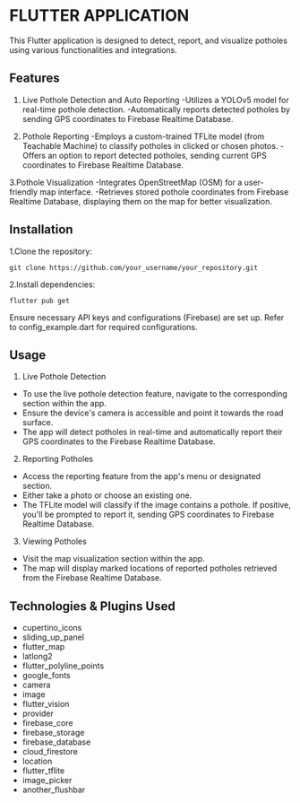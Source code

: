 # FLUTTER APPLICATION

This Flutter application is designed to detect, report, and visualize potholes using various functionalities and integrations.

## Features
1. Live Pothole Detection and Auto Reporting
  -Utilizes a YOLOv5 model for real-time pothole detection.
  -Automatically reports detected potholes by sending GPS coordinates to Firebase Realtime Database.
   
2. Pothole Reporting
  -Employs a custom-trained TFLite model (from Teachable Machine) to classify potholes in clicked or chosen photos.
  -Offers an option to report detected potholes, sending current GPS coordinates to Firebase Realtime Database.

3.Pothole Visualization
  -Integrates OpenStreetMap (OSM) for a user-friendly map interface.
  -Retrieves stored pothole coordinates from Firebase Realtime Database, displaying them on the map for better visualization.

## Installation

1.Clone the repository:

    git clone https://github.com/your_username/your_repository.git

    
2.Install dependencies:

    flutter pub get

Ensure necessary API keys and configurations (Firebase) are set up. Refer to config_example.dart for required configurations.

## Usage

1. Live Pothole Detection
  - To use the live pothole detection feature, navigate to the corresponding section within the app.
  - Ensure the device's camera is accessible and point it towards the road surface.
  - The app will detect potholes in real-time and automatically report their GPS coordinates to the Firebase Realtime Database.


2. Reporting Potholes
  - Access the reporting feature from the app's menu or designated section.
  - Either take a photo or choose an existing one.
  - The TFLite model will classify if the image contains a pothole. If positive, you'll be prompted to report it, sending GPS coordinates to Firebase Realtime Database.

  
3. Viewing Potholes
  - Visit the map visualization section within the app.
  - The map will display marked locations of reported potholes retrieved from the Firebase Realtime Database.


## Technologies & Plugins Used
  - cupertino_icons
  - sliding_up_panel
  - flutter_map
  - latlong2
  - flutter_polyline_points
  - google_fonts
  - camera
  - image
  - flutter_vision
  - provider
  - firebase_core
  - firebase_storage
  - firebase_database
  - cloud_firestore
  - location
  - flutter_tflite
  - image_picker
  - another_flushbar

